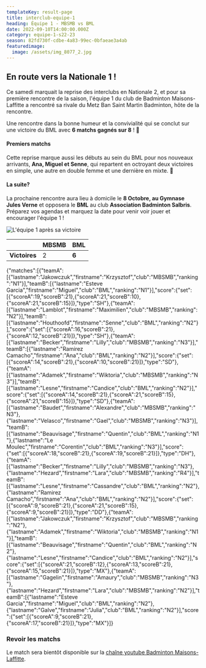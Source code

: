 ```yaml
---
templateKey: result-page
title: interclub-equipe-1
heading: Équipe 1 - MBSMB vs BML
date: 2022-09-10T14:00:00.000Z
category: equipe-1-s22-23
season: 82fd730f-cdbe-4a83-99ec-0bfaeae3a4ab
featuredimage:
  image: /assets/img_8077_2.jpg
---
```

## En route vers la Nationale 1 !

Ce samedi marquait la reprise des interclubs en Nationale 2, et pour sa première rencontre de la saison, l'équipe 1 du club de Badminton Maisons-Laffitte a rencontré sa rivale du Metz Ban Saint Martin Badminton, hôte de la rencontre.

Une rencontre dans la bonne humeur et la convivialité qui se conclut sur une victoire du BML avec **6 matchs gagnés sur 8** ! 🎉

#### Premiers matchs

Cette reprise marque aussi les débuts au sein du BML pour nos nouveaux arrivants, **Ana, Miguel et Senne**, qui repartent en octroyant deux victoires en simple, une autre en double femme et une dernière en mixte. 💪

#### La suite?

La prochaine rencontre aura lieu à domicile le **8 Octobre, au Gymnase Jules Verne** et opposera le **BML** au club **Association Badminton Salbris**. Préparez vos agendas et marquez la date pour venir voir jouer et encourager l'équipe 1 !

![L'équipe 1 après sa victoire](/assets/img_8077_2.jpg "L'équipe 1 après sa victoire")

|               | MBSMB | BML   |
| ------------- | ----- | ----- |
| **Victoires** | 2     | **6** |

<scoreboard>{"matches":[{"teamA":[{"lastname":"Jakowczuk","firstname":"Krzysztof","club":"MBSMB","ranking":"N1"}],"teamB":[{"lastname":"Esteve Garcia","firstname":"Miguel","club":"BML","ranking":"N1"}],"score":{"set":[{"scoreA":19,"scoreB":21},{"scoreA":21,"scoreB":10},{"scoreA":21,"scoreB":15}]},"type":"SH"},{"teamA":[{"lastname":"Lamblot","firstname":"Maximilien","club":"MBSMB","ranking":"N2"}],"teamB":[{"lastname":"Houthoofd","firstname":"Senne","club":"BML","ranking":"N2"}],"score":{"set":[{"scoreA":16,"scoreB":21},{"scoreA":12,"scoreB":21}]},"type":"SH"},{"teamA":[{"lastname":"Becker","firstname":"Lilly","club":"MBSMB","ranking":"N3"}],"teamB":[{"lastname":"Ramirez Camacho","firstname":"Ana","club":"BML","ranking":"N2"}],"score":{"set":[{"scoreA":14,"scoreB":21},{"scoreA":10,"scoreB":21}]},"type":"SD"},{"teamA":[{"lastname":"Adamek","firstname":"Wiktoria","club":"MBSMB","ranking":"N3"}],"teamB":[{"lastname":"Lesne","firstname":"Candice","club":"BML","ranking":"N2"}],"score":{"set":[{"scoreA":14,"scoreB":21},{"scoreA":21,"scoreB":15},{"scoreA":21,"scoreB":15}]},"type":"SD"},{"teamA":[{"lastname":"Baudet","firstname":"Alexandre","club":"MBSMB","ranking":"N3"},{"lastname":"Velasco","firstname":"Gael","club":"MBSMB","ranking":"N3"}],"teamB":[{"lastname":"Beauvisage","firstname":"Quentin","club":"BML","ranking":"N1"},{"lastname":"Le Moulec","firstname":"Corentin","club":"BML","ranking":"N3"}],"score":{"set":[{"scoreA":18,"scoreB":21},{"scoreA":19,"scoreB":21}]},"type":"DH"},{"teamA":[{"lastname":"Becker","firstname":"Lilly","club":"MBSMB","ranking":"N3"},{"lastname":"Hezard","firstname":"Lara","club":"MBSMB","ranking":"R4"}],"teamB":[{"lastname":"Lesne","firstname":"Cassandre","club":"BML","ranking":"N2"},{"lastname":"Ramirez Camacho","firstname":"Ana","club":"BML","ranking":"N2"}],"score":{"set":[{"scoreA":9,"scoreB":21},{"scoreA":21,"scoreB":15},{"scoreA":9,"scoreB":21}]},"type":"DD"},{"teamA":[{"lastname":"Jakowczuk","firstname":"Krzysztof","club":"MBSMB","ranking":"N2"},{"lastname":"Adamek","firstname":"Wiktoria","club":"MBSMB","ranking":"N1"}],"teamB":[{"lastname":"Beauvisage","firstname":"Quentin","club":"BML","ranking":"N2"},{"lastname":"Lesne","firstname":"Candice","club":"BML","ranking":"N2"}],"score":{"set":[{"scoreA":21,"scoreB":12},{"scoreA":13,"scoreB":21},{"scoreA":15,"scoreB":21}]},"type":"MX"},{"teamA":[{"lastname":"Gagelin","firstname":"Amaury","club":"MBSMB","ranking":"N3"},{"lastname":"Hezard","firstname":"Lara","club":"MBSMB","ranking":"N2"}],"teamB":[{"lastname":"Esteve Garcia","firstname":"Miguel","club":"BML","ranking":"N2"},{"lastname":"Galve","firstname":"Julia","club":"BML","ranking":"N2"}],"score":{"set":[{"scoreA":9,"scoreB":21},{"scoreA":17,"scoreB":21}]},"type":"MX"}]}</scoreboard>

### Revoir les matchs

Le match sera bientôt disponible sur la [chaîne youtube Badminton Maisons-Laffitte](https://www.youtube.com/channel/UC9cBewd4vtXbI2ZwGLY9OlQ).